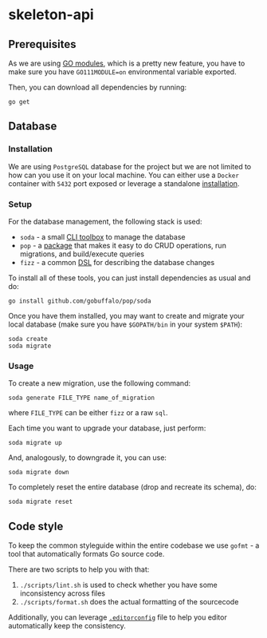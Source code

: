 # skeleton-api

## Prerequisites

As we are using [GO modules](https://github.com/golang/go/wiki/Modules), which is a pretty new feature, you have to make sure you have `GO111MODULE=on` environmental variable exported.

Then, you can download all dependencies by running:

    go get

## Database

### Installation

We are using `PostgreSQL` database for the project but we are not limited to how can you use it on your local machine. You can either use a `Docker` container with `5432` port exposed or leverage a standalone [installation](https://www.postgresql.org/download/).

### Setup

For the database management, the following stack is used:

- `soda` - a small [CLI toolbox](https://gobuffalo.io/en/docs/db/toolbox) to manage the database
- `pop` - a [package](https://godoc.org/github.com/gobuffalo/pop) that makes it easy to do CRUD operations, run migrations, and build/execute queries
- `fizz` - a common [DSL](https://github.com/gobuffalo/fizz) for describing the database changes

To install all of these tools, you can just install dependencies as usual and do:

    go install github.com/gobuffalo/pop/soda

Once you have them installed, you may want to create and migrate your local database (make sure you have `$GOPATH/bin` in your system `$PATH`):

    soda create
    soda migrate

### Usage

To create a new migration, use the following command:

    soda generate FILE_TYPE name_of_migration

where `FILE_TYPE` can be either `fizz` or a raw `sql`.

Each time you want to upgrade your database, just perform:

    soda migrate up

And, analogously, to downgrade it, you can use:

    soda migrate down

To completely reset the entire database (drop and recreate its schema), do:

    soda migrate reset

## Code style

To keep the common styleguide within the entire codebase we use `gofmt` - a tool that automatically formats Go source code.

There are two scripts to help you with that:

1. `./scripts/lint.sh` is used to check whether you have some inconsistency across files
1. `./scripts/format.sh` does the actual formatting of the sourcecode

Additionally, you can leverage [`.editorconfig`](.editorconfig) file to help you editor automatically keep the consistency.
